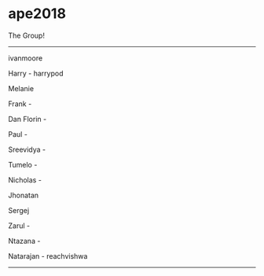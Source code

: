 # ape2018

The Group!

****************************************************************************

ivanmoore

Harry - harrypod

Melanie

Frank - 

Dan Florin - 

Paul - 

Sreevidya - 

Tumelo - 

Nicholas - 

Jhonatan

Sergej

Zarul - 

Ntazana - 

Natarajan - reachvishwa


****************************************************************************
